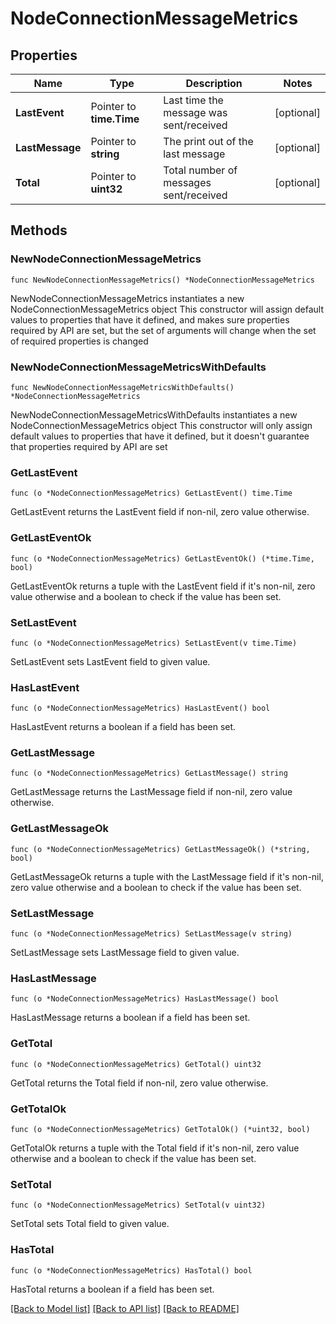 # NodeConnectionMessageMetrics

## Properties

Name | Type | Description | Notes
------------ | ------------- | ------------- | -------------
**LastEvent** | Pointer to **time.Time** | Last time the message was sent/received | [optional] 
**LastMessage** | Pointer to **string** | The print out of the last message | [optional] 
**Total** | Pointer to **uint32** | Total number of messages sent/received | [optional] 

## Methods

### NewNodeConnectionMessageMetrics

`func NewNodeConnectionMessageMetrics() *NodeConnectionMessageMetrics`

NewNodeConnectionMessageMetrics instantiates a new NodeConnectionMessageMetrics object
This constructor will assign default values to properties that have it defined,
and makes sure properties required by API are set, but the set of arguments
will change when the set of required properties is changed

### NewNodeConnectionMessageMetricsWithDefaults

`func NewNodeConnectionMessageMetricsWithDefaults() *NodeConnectionMessageMetrics`

NewNodeConnectionMessageMetricsWithDefaults instantiates a new NodeConnectionMessageMetrics object
This constructor will only assign default values to properties that have it defined,
but it doesn't guarantee that properties required by API are set

### GetLastEvent

`func (o *NodeConnectionMessageMetrics) GetLastEvent() time.Time`

GetLastEvent returns the LastEvent field if non-nil, zero value otherwise.

### GetLastEventOk

`func (o *NodeConnectionMessageMetrics) GetLastEventOk() (*time.Time, bool)`

GetLastEventOk returns a tuple with the LastEvent field if it's non-nil, zero value otherwise
and a boolean to check if the value has been set.

### SetLastEvent

`func (o *NodeConnectionMessageMetrics) SetLastEvent(v time.Time)`

SetLastEvent sets LastEvent field to given value.

### HasLastEvent

`func (o *NodeConnectionMessageMetrics) HasLastEvent() bool`

HasLastEvent returns a boolean if a field has been set.

### GetLastMessage

`func (o *NodeConnectionMessageMetrics) GetLastMessage() string`

GetLastMessage returns the LastMessage field if non-nil, zero value otherwise.

### GetLastMessageOk

`func (o *NodeConnectionMessageMetrics) GetLastMessageOk() (*string, bool)`

GetLastMessageOk returns a tuple with the LastMessage field if it's non-nil, zero value otherwise
and a boolean to check if the value has been set.

### SetLastMessage

`func (o *NodeConnectionMessageMetrics) SetLastMessage(v string)`

SetLastMessage sets LastMessage field to given value.

### HasLastMessage

`func (o *NodeConnectionMessageMetrics) HasLastMessage() bool`

HasLastMessage returns a boolean if a field has been set.

### GetTotal

`func (o *NodeConnectionMessageMetrics) GetTotal() uint32`

GetTotal returns the Total field if non-nil, zero value otherwise.

### GetTotalOk

`func (o *NodeConnectionMessageMetrics) GetTotalOk() (*uint32, bool)`

GetTotalOk returns a tuple with the Total field if it's non-nil, zero value otherwise
and a boolean to check if the value has been set.

### SetTotal

`func (o *NodeConnectionMessageMetrics) SetTotal(v uint32)`

SetTotal sets Total field to given value.

### HasTotal

`func (o *NodeConnectionMessageMetrics) HasTotal() bool`

HasTotal returns a boolean if a field has been set.


[[Back to Model list]](../README.md#documentation-for-models) [[Back to API list]](../README.md#documentation-for-api-endpoints) [[Back to README]](../README.md)


